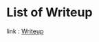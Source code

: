 # List of Writeup

link : [Writeup](https://innate-carob-57a.notion.site/Writeup-4731bcd04e1f4f39a4fea857f69d32c3)

